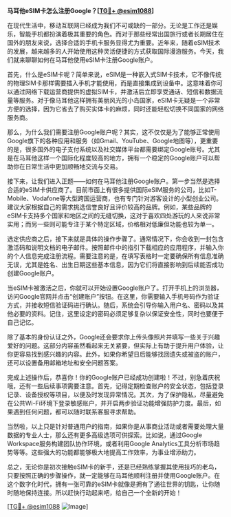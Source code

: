 **马耳他eSIM卡怎么注册Google？[[TG💪+ @esim1088](https://t.me/s/esim1088)]**

在现代生活中，移动互联网已经成为我们不可或缺的一部分。无论是工作还是娱乐，智能手机都扮演着极其重要的角色。而对于那些经常出国旅行或者长期居住在国外的朋友来说，选择合适的手机卡服务显得尤为重要。近年来，随着eSIM技术的发展，越来越多的人开始使用这种灵活便捷的方式获取国际漫游服务。今天，我们就来聊聊如何在马耳他使用eSIM卡注册Google账户。

首先，什么是eSIM卡呢？简单来说，eSIM是一种嵌入式SIM卡技术，它不像传统的物理SIM卡那样需要插入手机才能使用，而是直接集成到设备中。这意味着你可以通过网络下载运营商提供的虚拟SIM卡，并激活后立即享受通话、短信和数据流量等服务。对于像马耳他这样拥有美丽风光的小岛国家，eSIM卡无疑是一个非常方便的选择，因为它省去了购买实体卡的麻烦，同时还能轻松切换不同国家的网络服务商。

那么，为什么我们需要注册Google账户呢？其实，这不仅仅是为了能够正常使用Google旗下的各种应用和服务（如Gmail、YouTube、Google地图等），更重要的是，很多国外的电子支付系统以及社交媒体平台都需要绑定Google账号。尤其是在马耳他这样一个国际化程度较高的地方，拥有一个稳定的Google账户可以帮助你在日常生活中更加顺畅地交流与交易。

接下来，让我们进入正题——如何在马耳他注册Google账户。第一步当然是选择合适的eSIM卡供应商了。目前市面上有很多提供国际eSIM服务的公司，比如T-Mobile、Vodafone等大型跨国运营商，也有专门针对游客设计的小型创业公司。建议大家根据自己的需求挑选信誉良好且评价较高的品牌。例如，某些品牌的eSIM卡支持多个国家和地区之间的无缝切换，这对于喜欢四处游玩的人来说非常实用；而另一些则可能专注于某个特定区域，价格相对低廉但功能也较为单一。

选定供应商之后，接下来就是具体的操作步骤了。通常情况下，你会收到一封包含激活码和说明文档的电子邮件。按照邮件中的指引下载相应的应用程序，并输入你的个人信息完成注册流程。需要注意的是，在填写表格时一定要确保所有信息准确无误，尤其是姓名、出生日期这些基本信息，因为它们将直接影响到后续能否成功创建Google账户。

当eSIM卡被激活之后，你就可以开始设置Google账户了。打开手机上的浏览器，访问Google官网并点击“创建账户”按钮。在这里，你需要输入手机号码作为验证方式，并接收短信验证码进行确认。随后，系统会引导你输入用户名、密码以及其他必要的资料。记住，这里设定的密码必须足够复杂以保证安全性，同时也要便于自己记忆。

除了基本的身份认证之外，Google还会要求你上传头像照片并填写一些关于兴趣爱好的问题。这部分内容虽然看起来无关紧要，但实际上有助于提升用户体验，让你更容易找到感兴趣的内容。此外，如果你希望日后能够找回遗失或被盗的账户，还可以设置备用邮箱地址和安全问题答案。

完成上述操作后，恭喜你！你的Google账户已经成功创建啦！不过，别急着庆祝哦，还有一些后续事项需要注意。首先，记得定期检查账户的安全状态，包括登录记录、设备授权等项目，以便及时发现异常情况。其次，为了保护隐私，尽量避免在公共Wi-Fi环境下登录敏感账户，并开启两步验证功能增强防护力度。最后，如果遇到任何问题，都可以随时联系客服寻求帮助。

当然啦，以上只是针对普通用户的指南，如果你是从事商业活动或者需要处理大量数据的专业人士，那么还有更多高级选项可供探索。比如说，通过Google Workspace服务构建团队协作环境，或者利用Google Analytics工具分析市场趋势等等。这些强大的功能都能够极大地提高工作效率，为事业增添助力。

总之，无论你是初次接触eSIM卡的新手，还是已经熟练掌握其使用技巧的老鸟，只要按照正确的步骤操作，就一定能够在马耳他顺利注册并使用Google账户。在这个数字化时代，拥有一张可靠的eSIM卡就像是拥有了通往世界的钥匙，让你随时随地保持连接。所以赶快行动起来吧，给自己一个全新的开始！

[[TG💪+ @esim1088](https://t.me/s/esim1088) ![Image](https://i.postimg.cc/4NQfJmqS/Snipaste-2025-05-13-00-14-12.png)]